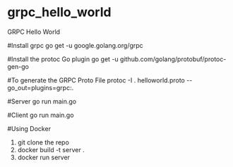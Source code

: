 # grpc_hello_world
GRPC Hello World

#Install grpc
go get -u google.golang.org/grpc

#Install the protoc Go plugin
go get -u github.com/golang/protobuf/protoc-gen-go

#To generate the GRPC Proto File
protoc -I . helloworld.proto --go_out=plugins=grpc:.

#Server
go run main.go

#Client
go run main.go

#Using Docker
1. git clone the repo
2. docker build -t server .
3. docker run server
